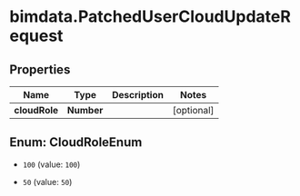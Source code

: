 # bimdata.PatchedUserCloudUpdateRequest

## Properties

Name | Type | Description | Notes
------------ | ------------- | ------------- | -------------
**cloudRole** | **Number** |  | [optional] 



## Enum: CloudRoleEnum


* `100` (value: `100`)

* `50` (value: `50`)




